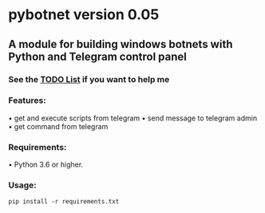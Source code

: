 # pybotnet version 0.05

## A module for building windows botnets with Python and Telegram control panel

### See the [TODO List](https://github.com/onionj/pybotnet/blob/master/TODOLIST.MD) if you want to help me

### Features:
• get and execute scripts from telegram
• send message to telegram admin 
• get command from telegram


### Requirements:

• Python 3.6 or higher.

### Usage:

```
pip install -r requirements.txt
```

